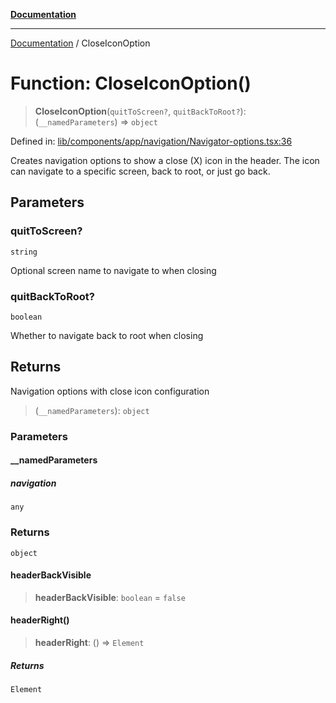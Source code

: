 [**Documentation**](../README.md)

***

[Documentation](../README.md) / CloseIconOption

# Function: CloseIconOption()

> **CloseIconOption**(`quitToScreen?`, `quitBackToRoot?`): (`__namedParameters`) => `object`

Defined in: [lib/components/app/navigation/Navigator-options.tsx:36](https://github.com/aldesgroup/goaldn/blob/6a7943d02984b1a6b41d76a3a483a1484b644076/lib/components/app/navigation/Navigator-options.tsx#L36)

Creates navigation options to show a close (X) icon in the header.
The icon can navigate to a specific screen, back to root, or just go back.

## Parameters

### quitToScreen?

`string`

Optional screen name to navigate to when closing

### quitBackToRoot?

`boolean`

Whether to navigate back to root when closing

## Returns

Navigation options with close icon configuration

> (`__namedParameters`): `object`

### Parameters

#### \_\_namedParameters

##### navigation

`any`

### Returns

`object`

#### headerBackVisible

> **headerBackVisible**: `boolean` = `false`

#### headerRight()

> **headerRight**: () => `Element`

##### Returns

`Element`
